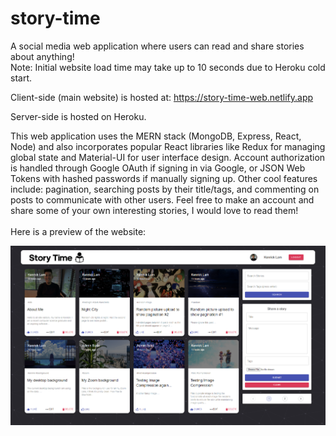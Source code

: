 # story-time

A social media web application where users can read and share stories about anything!\
Note: Initial website load time may take up to 10 seconds due to Heroku cold start.

Client-side (main website) is hosted at: https://story-time-web.netlify.app

Server-side is hosted on Heroku.

This web application uses the MERN stack (MongoDB, Express, React, Node) and also incorporates popular React libraries like Redux for managing global state and Material-UI for user interface design. Account authorization is handled through Google OAuth if signing in via Google, or JSON Web Tokens with hashed passwords if manually signing up. Other cool features include: pagination, searching posts by their title/tags, and commenting on posts to communicate with other users. Feel free to make an account and share some of your own interesting stories, I would love to read them!\
\
Here is a preview of the website:

![image.info](client/src/assets/story-time-preview.png)
